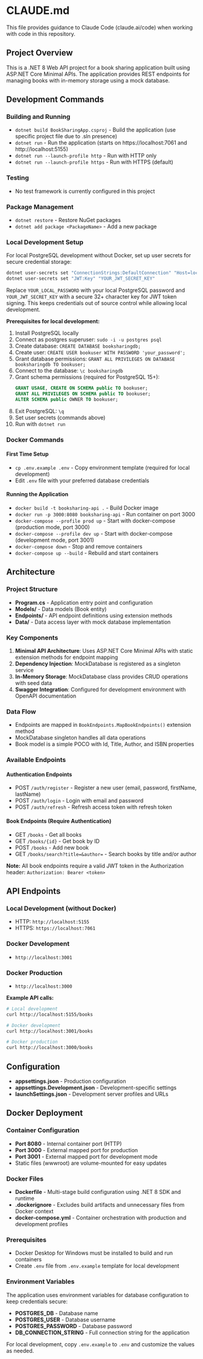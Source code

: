 # CLAUDE.md

This file provides guidance to Claude Code (claude.ai/code) when working with code in this repository.

## Project Overview

This is a .NET 8 Web API project for a book sharing application built using ASP.NET Core Minimal APIs. The application provides REST endpoints for managing books with in-memory storage using a mock database.

## Development Commands

### Building and Running
- `dotnet build BookSharingApp.csproj` - Build the application (use specific project file due to .sln presence)
- `dotnet run` - Run the application (starts on https://localhost:7061 and http://localhost:5155)
- `dotnet run --launch-profile http` - Run with HTTP only
- `dotnet run --launch-profile https` - Run with HTTPS (default)

### Testing
- No test framework is currently configured in this project

### Package Management
- `dotnet restore` - Restore NuGet packages
- `dotnet add package <PackageName>` - Add a new package

### Local Development Setup
For local PostgreSQL development without Docker, set up user secrets for secure credential storage:

```bash
dotnet user-secrets set "ConnectionStrings:DefaultConnection" "Host=localhost;Port=5432;Database=booksharingdb;Username=bookuser;Password=YOUR_LOCAL_PASSWORD"
dotnet user-secrets set "JWT:Key" "YOUR_JWT_SECRET_KEY"
```

Replace `YOUR_LOCAL_PASSWORD` with your local PostgreSQL password and `YOUR_JWT_SECRET_KEY` with a secure 32+ character key for JWT token signing. This keeps credentials out of source control while allowing local development.

**Prerequisites for local development:**
1. Install PostgreSQL locally
2. Connect as postgres superuser: `sudo -i -u postgres psql`
3. Create database: `CREATE DATABASE booksharingdb;`
4. Create user: `CREATE USER bookuser WITH PASSWORD 'your_password';`
5. Grant database permissions: `GRANT ALL PRIVILEGES ON DATABASE booksharingdb TO bookuser;`
6. Connect to the database: `\c booksharingdb`
7. Grant schema permissions (required for PostgreSQL 15+):
   ```sql
   GRANT USAGE, CREATE ON SCHEMA public TO bookuser;
   GRANT ALL PRIVILEGES ON SCHEMA public TO bookuser;
   ALTER SCHEMA public OWNER TO bookuser;
   ```
8. Exit PostgreSQL: `\q`
9. Set user secrets (commands above)
10. Run with `dotnet run`

### Docker Commands

#### First Time Setup
- `cp .env.example .env` - Copy environment template (required for local development)
- Edit `.env` file with your preferred database credentials

#### Running the Application
- `docker build -t booksharing-api .` - Build Docker image
- `docker run -p 3000:8080 booksharing-api` - Run container on port 3000
- `docker-compose --profile prod up` - Start with docker-compose (production mode, port 3000)
- `docker-compose --profile dev up` - Start with docker-compose (development mode, port 3001)
- `docker-compose down` - Stop and remove containers
- `docker-compose up --build` - Rebuild and start containers

## Architecture

### Project Structure
- **Program.cs** - Application entry point and configuration
- **Models/** - Data models (Book entity)
- **Endpoints/** - API endpoint definitions using extension methods
- **Data/** - Data access layer with mock database implementation

### Key Components

1. **Minimal API Architecture**: Uses ASP.NET Core Minimal APIs with static extension methods for endpoint mapping
2. **Dependency Injection**: MockDatabase is registered as a singleton service
3. **In-Memory Storage**: MockDatabase class provides CRUD operations with seed data
4. **Swagger Integration**: Configured for development environment with OpenAPI documentation

### Data Flow
- Endpoints are mapped in `BookEndpoints.MapBookEndpoints()` extension method
- MockDatabase singleton handles all data operations
- Book model is a simple POCO with Id, Title, Author, and ISBN properties

### Available Endpoints

#### Authentication Endpoints
- POST `/auth/register` - Register a new user (email, password, firstName, lastName)
- POST `/auth/login` - Login with email and password
- POST `/auth/refresh` - Refresh access token with refresh token

#### Book Endpoints (Require Authentication)
- GET `/books` - Get all books
- GET `/books/{id}` - Get book by ID
- POST `/books` - Add new book
- GET `/books/search?title=&author=` - Search books by title and/or author

**Note:** All book endpoints require a valid JWT token in the Authorization header: `Authorization: Bearer <token>`

## API Endpoints

### Local Development (without Docker)
- HTTP: `http://localhost:5155`
- HTTPS: `https://localhost:7061`

### Docker Development
- `http://localhost:3001`

### Docker Production  
- `http://localhost:3000`

**Example API calls:**
```bash
# Local development
curl http://localhost:5155/books

# Docker development
curl http://localhost:3001/books

# Docker production
curl http://localhost:3000/books
```

## Configuration
- **appsettings.json** - Production configuration
- **appsettings.Development.json** - Development-specific settings
- **launchSettings.json** - Development server profiles and URLs

## Docker Deployment

### Container Configuration
- **Port 8080** - Internal container port (HTTP)
- **Port 3000** - External mapped port for production
- **Port 3001** - External mapped port for development mode
- Static files (wwwroot) are volume-mounted for easy updates

### Docker Files
- **Dockerfile** - Multi-stage build configuration using .NET 8 SDK and runtime
- **.dockerignore** - Excludes build artifacts and unnecessary files from Docker context
- **docker-compose.yml** - Container orchestration with production and development profiles

### Prerequisites
- Docker Desktop for Windows must be installed to build and run containers
- Create `.env` file from `.env.example` template for local development

### Environment Variables
The application uses environment variables for database configuration to keep credentials secure:
- **POSTGRES_DB** - Database name
- **POSTGRES_USER** - Database username  
- **POSTGRES_PASSWORD** - Database password
- **DB_CONNECTION_STRING** - Full connection string for the application

For local development, copy `.env.example` to `.env` and customize the values as needed.